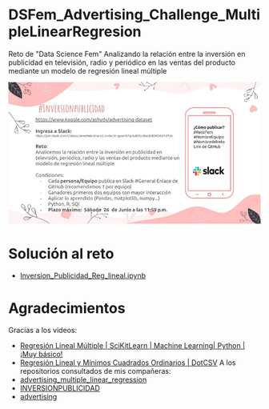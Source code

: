 # DSFem_Advertising_Challenge_MultipleLinearRegresion
Reto de "Data Science Fem" Analizando la relación entre la inversión en publicidad en televisión, radio y periódico en las ventas del producto mediante un modelo de regresión lineal múltiple

![image](challenge_image.jpeg)

# Solución al reto
- [Inversion_Publicidad_Reg_lineal.ipynb](Inversion_Publicidad_Reg_lineal.ipynb)

# Agradecimientos
Gracias a los videos:
- [Regresión Lineal Múltiple | SciKitLearn | Machine Learning| Python | ¡Muy básico!](https://youtu.be/y3eC8uboZds)
- [Regresión Lineal y Mínimos Cuadrados Ordinarios | DotCSV](https://youtu.be/k964_uNn3l0)
A los repositorios consultados de mis compañeras:
- [advertising_multiple_linear_regression](https://github.com/MayumyCH/datasciencefem-datachallenge-monthly/tree/main/advertising_multiple_linear_regression)
- [INVERSIONPUBLICIDAD](https://github.com/Lordelva/INVERSIONPUBLICIDAD)
- [advertising](https://github.com/vcolonnas25/advertising)
